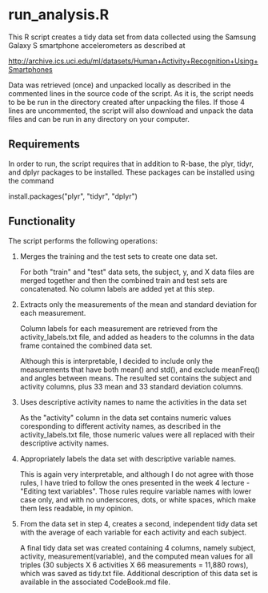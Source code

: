 # run_analysis.R

This R script creates a tidy data set from data collected using the Samsung 
Galaxy S smartphone accelerometers as described at

http://archive.ics.uci.edu/ml/datasets/Human+Activity+Recognition+Using+Smartphones
 
Data was retrieved (once) and unpacked locally as described in the commented 
lines in the source code of the script. As it is, the script needs to be be 
run in the directory created after unpacking the files. If those 4 lines are 
uncommented, the script will also download and unpack the data files and can 
be run in any directory on your computer.
 
## Requirements

In order to run, the script requires that in addition to R-base, the plyr, 
tidyr, and dplyr packages to be installed. These packages can be installed
using the command

install.packages("plyr", "tidyr", "dplyr")

## Functionality

The script performs the following operations:

1. Merges the training and the test sets to create one data set.

   For both "train" and "test" data sets, the subject, y, and X data files 
   are merged together and then the combined train and test sets are 
   concatenated. No column labels are added yet at this step.

2. Extracts only the measurements of the mean and standard deviation for 
   each measurement. 

   Column labels for each measurement are retrieved from the 
   activity_labels.txt file, and added as headers to the columns in the data 
   frame contained the combined data set.

   Although this is interpretable, I decided to include only the measurements 
   that have both mean() and std(), and exclude meanFreq() and angles between 
   means. The resulted set contains the subject and activity columns, plus 
   33 mean and 33 standard deviation columns.

3. Uses descriptive activity names to name the activities in the data set
 
   As the "activity" column in the data set contains numeric values 
   coresponding to different activity names, as described in the 
   activity_labels.txt file, those numeric values were all replaced with their 
   descriptive activity names.

4. Appropriately labels the data set with descriptive variable names. 

   This is again very interpretable, and although I do not agree with those 
   rules, I have tried to follow the ones presented in the week 4 lecture - 
   "Editing text variables". Those rules require variable names with lower 
   case only, and with no underscores, dots, or white spaces, which make them 
   less readable, in my opinion.
  
5. From the data set in step 4, creates a second, independent tidy data set 
   with the average of each variable for each activity and each subject.

   A final tidy data set was created containing 4 columns, namely subject, 
   activity, measurement(variable), and the computed mean values for all 
   triples (30 subjects X 6 activities X 66 measurements = 11,880 rows), 
   which was saved as tidy.txt file. Additional description of this data set 
   is available in the associated CodeBook.md file.

  